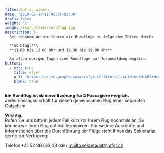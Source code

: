 ```yaml
---
title: Gut zu wissen
date: '2019-05-13T11:46:35+02:00'
draft: false
weight: '1'
image: /img/uploads/rundflug.jpg
description: |-
  Bei schönem Wetter führen wir Rundflüge zu folgenden Zeiten durch:

  **Sonntag:**\
  **11.00 bis 12.00 Uhr und 13.30 bis 19.00 Uhr**

  An allen übrigen Tagen sind Rundflüge auf Voranmeldung möglich.
buttons:
  - cta: true
    title: Flyer
    url: 'https://drive.google.com/a/mfgt.ch/file/d/1rLLlwYhoBN-2E7XHrSDpKiGsotK4wFob/view'
    blank: true
---
```

**Ein Rundflug ist ab einer Buchung für 2 Passagiere möglich.**\
Jeder Passagier erhält für diesen gemeinsamen Flug einen separaten Gutschein.

**Wichtig:**\
Rufen Sie uns bitte in jedem Fall kurz vor Ihrem Flug nochmals an. So können wir Ihren Flug optimal terminieren. Für weitere Auskünfte und Informationen über die Durchführung der Flüge steht Ihnen das Sekretariat gerne zur Verfügung:

Telefon +41 52 366 33 33 oder <mailto:sekretariat@mfgt.ch>
